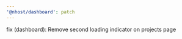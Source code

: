 ```yaml
---
'@nhost/dashboard': patch
---
```


fix (dashboard): Remove second loading indicator on projects page
